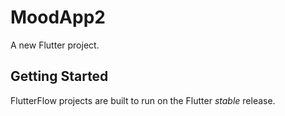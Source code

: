 # MoodApp2

A new Flutter project.

## Getting Started

FlutterFlow projects are built to run on the Flutter _stable_ release.
